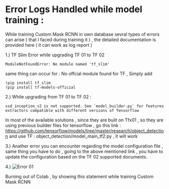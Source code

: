 # Error Logs Handled while model training : 

While training Custom Mask RCNN in own database sevral types of errors can arise ( that I faced during training it ) , the detailed documentation is provided here ( it can work as log report ) 

1.) TF Slim Error while upgrading TF 01 to TF 02 
```
ModuleNotFoundError: No module named 'tf_slim'
```
same thing can occur for : No offcial module found for TF , Simply add 
```
!pip install tf_slim
!pip install tf-models-official
```
2.) While upgrading from TF 01 to TF 02 : 
```
ssd_inception_v2 is not supported. See `model_builder.py` for features extractors compatible with different versions of Tensorflow
```
In most of the available solutions , since they are built on Tfx01 , so they are using previous builder files for tensorflow , go this link : https://github.com/tensorflow/models/tree/master/research/object_detection
and use TF : object_detection/model_main_tf2.py , it will work

3.) Anather error you can encounter regarding the model configuration file , same thing you have to do , going to the above mentioned link , you have to update the configuration based on the TF 02 supported documents.

4.) ![Error 01](https://user-images.githubusercontent.com/60361231/122785491-0e9b7900-d2d1-11eb-90cd-ee911616638b.PNG)

Burning out of Colab , by showing this statement while training Custom Mask RCNN
